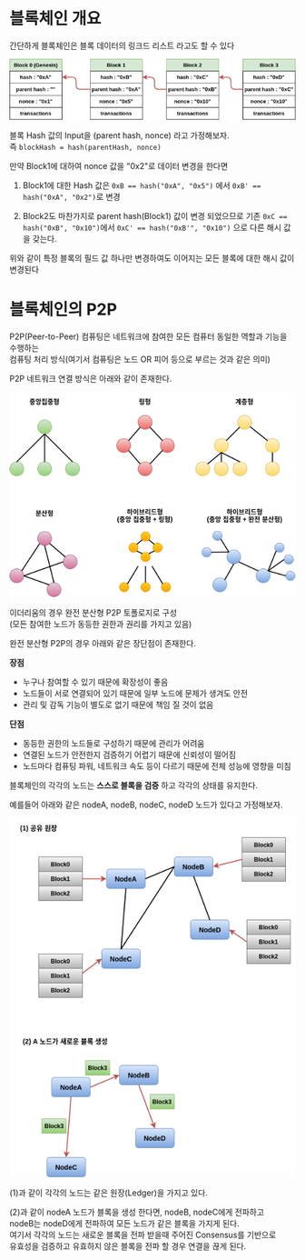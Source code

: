 # 블록체인 개요  

간단하게 블록체인은 블록 데이터의 링크드 리스트 라고도 할 수 있다  

![blocks](./assets/1-1-blocks.png)


블록 Hash 값의 Input을 (parent hash, nonce) 라고 가정해보자.  
즉 `blockHash = hash(parentHash, nonce)`  

만약 Block1에 대하여 nonce 값을 "0x2"로 데이터 변경을 한다면  

1. Block1에 대한 Hash 값은 `0xB == hash("0xA", "0x5")` 에서 `0xB' == hash("0xA", "0x2")`로 변경

2. Block2도 마찬가지로 parent hash(Block1) 값이 변경 되었으므로 기존 `0xC == hash("0xB", "0x10")`에서 `0xC' == hash("0xB'", "0x10")` 으로 다른 해시 값을 갖는다.  

위와 같이 특정 블록의 필드 값 하나만 변경하여도 이어지는 모든 블록에 대한 해시 값이 변경된다  

# 블록체인의 P2P  

P2P(Peer-to-Peer) 컴퓨팅은 네트워크에 참여한 모든 컴퓨터 동일한 역할과 기능을 수행하는  
컴퓨팅 처리 방식(여기서 컴퓨팅은 노드 OR 피어 등으로 부르는 것과 같은 의미)  

P2P 네트워크 연결 방식은 아래와 같이 존재한다.  

![blocks](./assets/1-2-p2p-connections.png)  

이더리움의 경우 완전 분산형 P2P 토폴로지로 구성  
(모든 참여한 노드가 동등한 권한과 권리를 가지고 있음)   

완전 분산형 P2P의 경우 아래와 같은 장단점이 존재한다.  

**장점**  

- 누구나 참여할 수 있기 때문에 확장성이 좋음
- 노드들이 서로 연결되어 있기 때문에 일부 노드에 문제가 생겨도 안전  
- 관리 및 감독 기능이 별도로 없기 때문에 책임 질 것이 없음  

**단점**  

- 동등한 권한의 노드들로 구성하기 때문에 관리가 어려움  
- 연결된 노드가 안전한지 검증하기 어렵기 때문에 신뢰성이 떨어짐  
- 노드마다 컴퓨팅 파워, 네트워크 속도 등이 다르기 때문에 전체 성능에 영향을 미침  

블록체인의 각각의 노드는 **스스로 블록을 검증** 하고 각각의 상태를 유지한다.  

예를들어 아래와 같은 nodeA, nodeB, nodeC, nodeD 노드가 있다고 가정해보자.  

![sync](./assets/1-3-self-assure.png)  

(1)과 같이 각각의 노드는 같은 원장(Ledger)을 가지고 있다.  

(2)과 같이 nodeA 노드가 블록을 생성 한다면, nodeB, nodeC에게 전파하고  
nodeB는 nodeD에게 전파하여 모든 노드가 같은 블록을 가지게 된다.  
여기서 각각의 노드는 새로운 블록을 전파 받을때 주어진 Consensus를 기반으로  
유효성을 검증하고 유효하지 않은 블록을 전파 할 경우 연결을 끊게 된다.  
